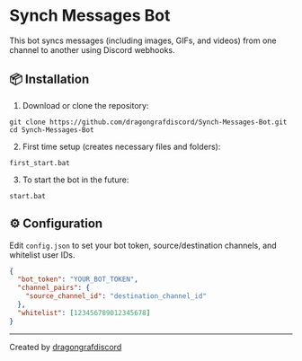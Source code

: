 
# Synch Messages Bot

This bot syncs messages (including images, GIFs, and videos) from one channel to another using Discord webhooks.

## 📦 Installation

1. Download or clone the repository:
```
git clone https://github.com/dragongrafdiscord/Synch-Messages-Bot.git
cd Synch-Messages-Bot
```

2. First time setup (creates necessary files and folders):
```
first_start.bat
```

3. To start the bot in the future:
```
start.bat
```

## ⚙️ Configuration

Edit `config.json` to set your bot token, source/destination channels, and whitelist user IDs.

```json
{
  "bot_token": "YOUR_BOT_TOKEN",
  "channel_pairs": {
    "source_channel_id": "destination_channel_id"
  },
  "whitelist": [123456789012345678]
}
```

---

Created by [dragongrafdiscord](https://github.com/dragongrafdiscord)
